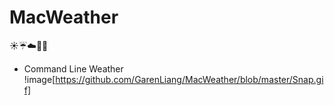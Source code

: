 # MacWeather
:sunny::umbrella::cloud::closed_umbrella::foggy:
* Command Line Weather
!image[https://github.com/GarenLiang/MacWeather/blob/master/Snap.gif]
